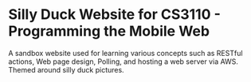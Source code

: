 # Silly Duck Website for CS3110 - Programming the Mobile Web
A sandbox website used for learning various concepts such as RESTful actions, Web page design, Polling, and hosting a web server via AWS. Themed around silly duck pictures.
